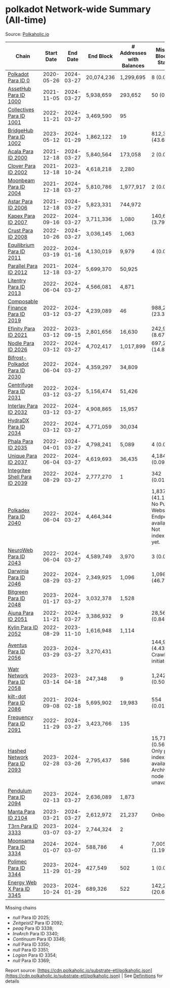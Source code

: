 # polkadot Network-wide Summary (All-time)

Source: [Polkaholic.io](https://polkaholic.io)


| Chain            | Start Date | End Date | End Block | # Addresses with Balances | Missing Blocks / Status |
| ---------------- | ---------- | ---------| --------- | ------------------------- | ----------------------- |
| [Polkadot Para ID 0](/polkadot/0-polkadot) | 2020-05-26 | 2024-03-27 | 20,074,236 |  1,299,695 | 8 (0.00%)  |
| [AssetHub Para ID 1000](/polkadot/1000-assethub) | 2021-11-05 | 2024-03-27 | 5,938,659 |  293,652 | 50 (0.00%)  |
| [Collectives Para ID 1001](/polkadot/1001-collectives) | 2022-11-21 | 2024-03-27 | 3,469,590 |  95 |    |
| [BridgeHub Para ID 1002](/polkadot/1002-bridgehub) | 2023-05-12 | 2024-01-29 | 1,862,122 |  19 | 812,302 (43.62%)  |
| [Acala Para ID 2000](/polkadot/2000-acala) | 2021-12-18 | 2024-03-27 | 5,840,564 |  173,058 | 2 (0.00%)  |
| [Clover Para ID 2002](/polkadot/2002-clover) | 2021-12-18 | 2023-10-24 | 4,618,218 |  2,280 |    |
| [Moonbeam Para ID 2004](/polkadot/2004-moonbeam) | 2021-12-18 | 2024-03-27 | 5,810,786 |  1,977,917 | 2 (0.00%)  |
| [Astar Para ID 2006](/polkadot/2006-astar) | 2021-12-18 | 2024-03-27 | 5,823,331 |  744,972 |    |
| [Kapex Para ID 2007](/polkadot/2007-kapex) | 2022-09-16 | 2024-03-27 | 3,711,336 |  1,080 | 140,668 (3.79%)  |
| [Crust Para ID 2008](/polkadot/2008-crust) | 2022-10-26 | 2024-03-27 | 3,036,145 |  1,063 |    |
| [Equilibrium Para ID 2011](/polkadot/2011-equilibrium) | 2022-03-19 | 2024-01-16 | 4,130,019 |  9,979 | 4 (0.00%)  |
| [Parallel Para ID 2012](/polkadot/2012-parallel) | 2021-12-18 | 2024-03-27 | 5,699,370 |  50,925 |    |
| [Litentry Para ID 2013](/polkadot/2013-litentry) | 2022-06-04 | 2024-03-27 | 4,566,081 |  4,871 |    |
| [Composable Finance Para ID 2019](/polkadot/2019-composable) | 2022-03-12 | 2024-03-27 | 4,239,089 |  46 | 988,228 (23.31%)  |
| [Efinity Para ID 2021](/polkadot/2021-efinity) | 2022-03-12 | 2023-09-15 | 2,801,656 |  16,630 | 242,949 (8.67%)  |
| [Nodle Para ID 2026](/polkadot/2026-nodle) | 2022-03-12 | 2024-03-27 | 4,702,417 |  1,017,899 | 697,251 (14.83%)  |
| [Bifrost-Polkadot Para ID 2030](/polkadot/2030-bifrost) | 2022-06-04 | 2024-03-27 | 4,359,297 |  34,809 |    |
| [Centrifuge Para ID 2031](/polkadot/2031-centrifuge) | 2022-03-12 | 2024-03-27 | 5,156,474 |  51,426 |    |
| [Interlay Para ID 2032](/polkadot/2032-interlay) | 2022-03-12 | 2024-03-27 | 4,908,865 |  15,957 |    |
| [HydraDX Para ID 2034](/polkadot/2034-hydradx) | 2022-03-12 | 2024-03-27 | 4,771,059 |  30,034 |    |
| [Phala Para ID 2035](/polkadot/2035-phala) | 2022-04-01 | 2024-03-27 | 4,798,241 |  5,089 | 4 (0.00%)  |
| [Unique Para ID 2037](/polkadot/2037-unique) | 2022-06-04 | 2024-03-27 | 4,619,693 |  36,435 | 4,184 (0.09%)  |
| [Integritee Shell Para ID 2039](/polkadot/2039-integritee) | 2022-08-29 | 2024-03-27 | 2,777,270 |  1 | 342 (0.01%)  |
| [Polkadex Para ID 2040](/polkadot/2040-polkadex) | 2022-06-04 | 2024-03-27 | 4,464,344 |   | 1,837,152 (41.15%) No Public Websocket Endpoint available: Not indexing yet. |
| [NeuroWeb Para ID 2043](/polkadot/2043-neuroweb) | 2022-06-04 | 2024-03-27 | 4,589,749 |  3,970 | 3 (0.00%)  |
| [Darwinia Para ID 2046](/polkadot/2046-darwinia) | 2022-08-29 | 2024-03-27 | 2,349,925 |  1,096 | 1,098,047 (46.73%)  |
| [Bitgreen Para ID 2048](/polkadot/2048-bitgreen) | 2023-01-17 | 2024-03-27 | 3,032,378 |  1,528 |    |
| [Ajuna Para ID 2051](/polkadot/2051-ajuna) | 2022-11-21 | 2024-03-27 | 3,386,932 |  9 | 28,565 (0.84%)  |
| [Kylin Para ID 2052](/polkadot/2052-kylin) | 2022-08-29 | 2023-11-10 | 1,616,948 |  1,114 |    |
| [Aventus Para ID 2056](/polkadot/2056-aventus) | 2023-03-29 | 2024-03-27 | 3,270,431 |   | 144,921 (4.43%) Crawling initiated |
| [Watr Network Para ID 2058](/polkadot/2058-watr) | 2023-03-14 | 2023-04-18 | 247,348 |  9 | 1,242 (0.50%)  |
| [kilt-dot Para ID 2086](/polkadot/2086-kilt) | 2021-09-08 | 2024-02-18 | 5,695,902 |  19,983 | 554 (0.01%)  |
| [Frequency Para ID 2091](/polkadot/2091-frequency) | 2022-11-29 | 2024-03-27 | 3,423,766 |  135 |    |
| [Hashed Network Para ID 2093](/polkadot/2093-hashed) | 2023-02-28 | 2024-03-26 | 2,795,437 |  586 | 15,715 (0.56%) Only partial index available: Archive node unavailable |
| [Pendulum Para ID 2094](/polkadot/2094-pendulum) | 2023-02-13 | 2024-03-27 | 2,636,089 |  1,873 |    |
| [Manta Para ID 2104](/polkadot/2104-manta) | 2023-03-21 | 2024-03-27 | 2,612,972 |  21,237 |   Onboarding |
| [T3rn Para ID 3333](/polkadot/3333-t3rn) | 2023-03-07 | 2024-03-27 | 2,744,324 |  2 |    |
| [Moonsama Para ID 3334](/polkadot/3334-moonsama) | 2024-01-07 | 2024-03-07 | 588,786 |  4 | 7,005 (1.19%)  |
| [Polimec Para ID 3344](/polkadot/3344-polimec) | 2023-11-29 | 2024-01-29 | 427,549 |  502 | 1 (0.00%)  |
| [Energy Web X Para ID 3345](/polkadot/3345-energywebx) | 2023-10-24 | 2024-01-29 | 689,326 |  522 | 142,272 (20.64%)  |

Missing chains


* *null* Para ID 2025; 
* *Zeitgeist2* Para ID 2092; 
* *peaq* Para ID 3338; 
* *InvArch* Para ID 3340; 
* *Continuum* Para ID 3346; 
* *null* Para ID 3350; 
* *null* Para ID 3351; 
* *Logion* Para ID 3354; 
* *null* Para ID 3369; 

Report source: [https://cdn.polkaholic.io/substrate-etl/polkaholic.json](https://cdn.polkaholic.io/substrate-etl/polkaholic.json) | See [Definitions](/DEFINITIONS.md) for details
